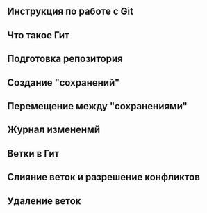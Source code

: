 ## Инструкция по работе с Git

## Что такое Гит

## Подготовка репозитория

## Создание "сохранений"

## Перемещение между "сохранениями"

## Журнал измененмй

## Ветки в Гит

## Слияние веток и разрешение конфликтов

## Удаление веток